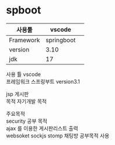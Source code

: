 # spboot
| 사용툴   |  vscode   |    |
|---|---|---|
| Framework | springboot | 
| version |  3.10 | 
| jdk |  17 |

사용 튤  vscode <br>
프레임워크 스프링부트 version3.1 <br>

jsp  게시판 <br>
목적 자기개발 목적 <br>

주요목적 <br>
security 공부 목적   <br>
ajax 를 이용한 게시판리스트 출력 <br>
websoket sockjs stomp 채팅방 공부목적 사용 <br>

